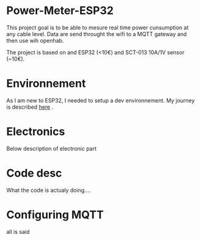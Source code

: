 # Power-Meter-ESP32

This project goal is to be able to mesure real time power cunsumption at any cable level.
Data are send throught the wifi to a MQTT gateway and then use wih openhab.

The project is based on and ESP32 (<10€) and SCT-013 10A/1V sensor (~10€).

# Environnement
As I am new to ESP32, I needed to setup a dev environnement. My journey is described <a href="https://github.com/vincent-robot/Power-Meter-ESP32/blob/main/EnvSetup.md"> here</a> .

# Electronics
  Below description of electronic part 

# Code desc
  What the code is actualy doing....
  
# Configuring MQTT
  all is said
  
 


